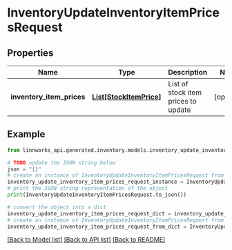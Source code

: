 # InventoryUpdateInventoryItemPricesRequest


## Properties

Name | Type | Description | Notes
------------ | ------------- | ------------- | -------------
**inventory_item_prices** | [**List[StockItemPrice]**](StockItemPrice.md) | List of stock item prices to update | [optional] 

## Example

```python
from linnworks_api.generated.inventory.models.inventory_update_inventory_item_prices_request import InventoryUpdateInventoryItemPricesRequest

# TODO update the JSON string below
json = "{}"
# create an instance of InventoryUpdateInventoryItemPricesRequest from a JSON string
inventory_update_inventory_item_prices_request_instance = InventoryUpdateInventoryItemPricesRequest.from_json(json)
# print the JSON string representation of the object
print(InventoryUpdateInventoryItemPricesRequest.to_json())

# convert the object into a dict
inventory_update_inventory_item_prices_request_dict = inventory_update_inventory_item_prices_request_instance.to_dict()
# create an instance of InventoryUpdateInventoryItemPricesRequest from a dict
inventory_update_inventory_item_prices_request_from_dict = InventoryUpdateInventoryItemPricesRequest.from_dict(inventory_update_inventory_item_prices_request_dict)
```
[[Back to Model list]](../README.md#documentation-for-models) [[Back to API list]](../README.md#documentation-for-api-endpoints) [[Back to README]](../README.md)


